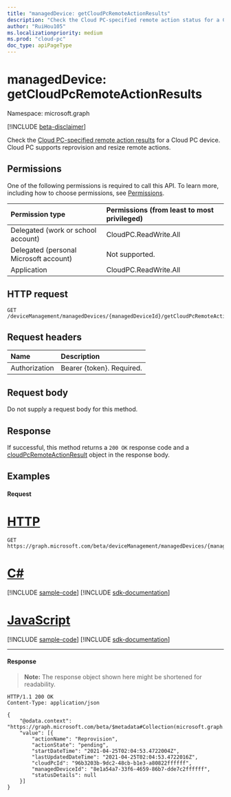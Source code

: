 ```yaml
---
title: "managedDevice: getCloudPcRemoteActionResults"
description: "Check the Cloud PC-specified remote action status for a Cloud PC device."
author: "RuiHou105"
ms.localizationpriority: medium
ms.prod: "cloud-pc"
doc_type: apiPageType
---
```


# managedDevice: getCloudPcRemoteActionResults

Namespace: microsoft.graph

[!INCLUDE [beta-disclaimer](../../includes/beta-disclaimer.md)]

Check the [Cloud PC-specified remote action results](../resources/cloudpcremoteactionresult.md) for a Cloud PC device. Cloud PC supports reprovision and resize remote actions.

## Permissions

One of the following permissions is required to call this API. To learn more, including how to choose permissions, see [Permissions](/graph/permissions-reference).

|Permission type|Permissions (from least to most privileged)|
|:---|:---|
|Delegated (work or school account)|CloudPC.ReadWrite.All|
|Delegated (personal Microsoft account)|Not supported.|
|Application|CloudPC.ReadWrite.All|

## HTTP request

<!-- {
  "blockType": "ignored"
}
-->

``` http
GET /deviceManagement/managedDevices/{managedDeviceId}/getCloudPcRemoteActionResults
```

## Request headers

| Name          | Description               |
| :------------ | :------------------------ |
| Authorization | Bearer {token}. Required. |

## Request body

Do not supply a request body for this method.

## Response

If successful, this method returns a `200 OK` response code and a [cloudPcRemoteActionResult](../resources/cloudpcremoteactionresult.md) object in the response body.

## Examples

#### Request


# [HTTP](#tab/http)
<!-- {
  "blockType": "request",
  "name": "managedDevice_getCloudPcRemoteActionResults"
}
-->

``` http
GET https://graph.microsoft.com/beta/deviceManagement/managedDevices/{managedDeviceId}/getCloudPcRemoteActionResults
```

# [C#](#tab/csharp)
[!INCLUDE [sample-code](../includes/snippets/csharp/manageddevice-getcloudpcremoteactionresults-csharp-snippets.md)]
[!INCLUDE [sdk-documentation](../includes/snippets/snippets-sdk-documentation-link.md)]

# [JavaScript](#tab/javascript)
[!INCLUDE [sample-code](../includes/snippets/javascript/manageddevice-getcloudpcremoteactionresults-javascript-snippets.md)]
[!INCLUDE [sdk-documentation](../includes/snippets/snippets-sdk-documentation-link.md)]

---

#### Response

> **Note:** The response object shown here might be shortened for readability.

<!-- {
  "blockType": "response",
  "truncated": true,
  "@odata.type": "microsoft.graph.cloudPcRemoteActionResult"
}
-->

``` http
HTTP/1.1 200 OK
Content-Type: application/json

{
    "@odata.context": "https://graph.microsoft.com/beta/$metadata#Collection(microsoft.graph.cloudPcRemoteActionResult)",
    "value": [{
        "actionName": "Reprovision",
        "actionState": "pending",
        "startDateTime": "2021-04-25T02:04:53.4722004Z",
        "lastUpdatedDateTime": "2021-04-25T02:04:53.4722016Z",
        "cloudPcId": "96b3203b-9dc2-48cb-b1e3-a80822ffffff",
        "managedDeviceId": "8e1a54a7-33f6-4659-86b7-dde7c2ffffff",
        "statusDetails": null
    }]
}
```

